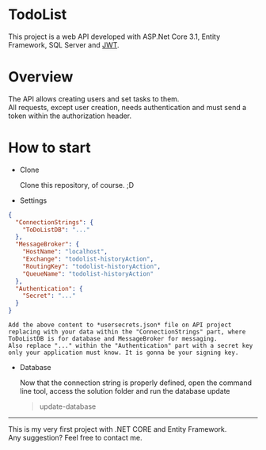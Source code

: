 # TodoList

This project is a web API developed with ASP.Net Core 3.1, Entity Framework, SQL Server and [JWT](https://jwt.io/).

# Overview
The API allows creating users and set tasks to them.  
All requests, except user creation, needs authentication and must send a token within the authorization header. 

# How to start

* Clone

    Clone this repository, of course. ;D

* Settings

```json
{
  "ConnectionStrings": {
    "ToDoListDB": "..."
  },
  "MessageBroker": {
    "HostName": "localhost",
    "Exchange": "todolist-historyAction",
    "RoutingKey": "todolist-historyAction",
    "QueueName": "todolist-historyAction"
  },
  "Authentication": {
    "Secret": "..."
  }
}
```

    Add the above content to *usersecrets.json* file on API project replacing with your data within the "ConnectionStrings" part, where ToDoListDB is for database and MessageBroker for messaging.    
    Also replace "..." within the "Authentication" part with a secret key only your application must know. It is gonna be your signing key.
    
* Database
    
    Now that the connection string is properly defined, open the command line tool, access the solution folder and run the database update
    
    > update-database   
           
***    
This is my very first project with .NET CORE and Entity Framework.  
Any suggestion? Feel free to contact me.
